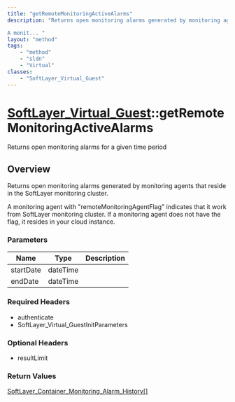 ```yaml
---
title: "getRemoteMonitoringActiveAlarms"
description: "Returns open monitoring alarms generated by monitoring agents that reside in the SoftLayer monitoring cluster. 

A monit... "
layout: "method"
tags:
    - "method"
    - "sldn"
    - "Virtual"
classes:
    - "SoftLayer_Virtual_Guest"
---
```

# [SoftLayer_Virtual_Guest](/reference/services/SoftLayer_Virtual_Guest)::getRemoteMonitoringActiveAlarms

Returns open monitoring alarms for a given time period


## Overview 
Returns open monitoring alarms generated by monitoring agents that reside in the SoftLayer monitoring cluster. 

A monitoring agent with "remoteMonitoringAgentFlag" indicates that it work from SoftLayer monitoring cluster. If a monitoring agent does not have the flag, it resides in your cloud instance. 

### Parameters 
|Name | Type | Description |
| --- | --- | --- |
|startDate| dateTime| |
|endDate| dateTime| |


### Required Headers
* authenticate
* SoftLayer_Virtual_GuestInitParameters

### Optional Headers
* resultLimit

### Return Values
<a href='/reference/datatypes/SoftLayer_Container_Monitoring_Alarm_History'>SoftLayer_Container_Monitoring_Alarm_History[] </a>

